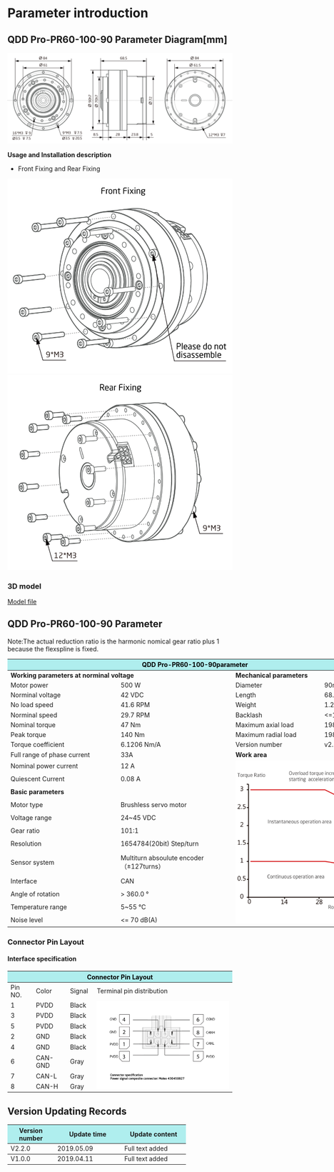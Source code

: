 # Parameter introduction
## QDD Pro-PR60-100-90 Parameter Diagram[mm]
![QDD Pro-PR60-100-90]( ../img/Qddpro_PR60_x_90_v2_2sanshitu.png )

**Usage and Installation description**

*   Front Fixing and Rear Fixing

![Qddpro_PR60_x_90_v2_2zhengmian.png](../img/Qddpro_PR60_x_90_v2_2zhengmian.png "fig:Qddpro_PR60_x_90_v2_2zhengmian.png") ![Qddpro_PR60_x_90_v2_2fanmian.png](../img/Qddpro_PR60_x_90_v2_2fanmian.png "fig:Qddpro_PR60_v2_2fanmian.png")
### 3D model
[Model file]( ../img/QDD_Pro-PR60-x-90_v2_2.step.zip )

## QDD Pro-PR60-100-90 Parameter

Note:The actual reduction ratio is the harmonic nomical gear ratio plus 1 because the flexspline is fixed.

<table style="width:850px"><thead><tr><th colspan="4" style="background: PaleTurquoise; color: black;">QDD Pro-PR60-100-90parameter</th></tr></thead><tbody><tr><td colspan="2" width=60%><b>Working parameters at norminal voltage</b></td><td colspan="2" width=40%><b>Mechanical parameters</b></td></tr><tr><td>Motor power</td><td>500 W</td><td>Diameter</td><td>90mm</td></tr><tr><td>Norminal voltage</td><td>42 VDC</td><td>Length</td><td>68.5mm</td></tr><tr><td>No load speed</td><td>41.6 RPM</td><td>Weight</td><td>1.23 Kg</td></tr><tr><td>Norminal speed</td><td>29.7 RPM</td><td>Backlash</td><td><=10 Arc sec</td></tr><tr><td>Nominal torque</td><td>47 Nm</td><td>Maximum axial load</td><td>1980N</td></tr><tr><td>Peak torque</td><td>140 Nm</td><td>Maximum radial load</td><td>1980N</td></tr><tr><td>Torque coefficient</td><td>6.1206 Nm/A</td><td>Version number</td><td>v2.2</td></tr><tr><td>Full range of phase current</td><td>33A</td><td colspan="2"><b>Work area</b></td></tr><tr><td>Nominal power current</td><td>12 A</td><td colspan="2" rowspan="15"><img src="../img/QDD Pro-6010-100-90quxian.png" style="width:300px"></td></tr><tr><td>Quiescent Current</td><td>0.08 A</td></tr><tr><td colspan="2"><b>Basic parameters</b></td></tr><tr><td>Motor type</td><td>Brushless servo motor</td></tr><tr><td>Voltage range</td><td>24~45 VDC</td></tr><tr><td>Gear ratio</td><td>101:1</td></tr><tr><td>Resolution</td><td>1654784(20bit) Step/turn</td></tr><tr><td>Sensor system</td><td>Multiturn absoulute encoder</br>（±127turns）</td></tr><tr><td>Interface</td><td>CAN</td></tr><tr><td>Angle of rotation</td><td>> 360.0 °</td></tr><tr><td>Temperature range</td><td>5~55 °C</td></tr><tr><td>Noise level</td><td><= 70 dB(A)</td></tr></tbody></table>

### Connector Pin Layout

#### Interface specification

<table class="tableizer-table">
<thead><tr class="tableizer-firstrow"><th colspan="4" style="background: PaleTurquoise; color: black;width:800px">Connector Pin Layout</th></tr></thead><tbody><tr><td>Pin NO.</td><td>Color</td><td>Signal</td><td>Terminal pin distribution</td></tr><tr><td>1</td><td>PVDD</td><td>Black</td><td rowspan="9"><img src="../img/配线2-2.png" style="width:450px"></td></tr><tr><td>3</td><td>PVDD</td><td>Black</td></tr><tr><td>5</td><td>PVDD</td><td>Black</td></tr><tr><td>2</td><td>GND</td><td>Black</td></tr><tr><td>4</td><td>GND</td><td>Black</td></tr><tr><td>6</td><td>CAN-GND</td><td>Gray</td></tr><tr><td>7</td><td>CAN-L</td><td>Gray</td></tr><tr><td>8</td><td>CAN-H</td><td>Gray</td></tr></tbody></table>

## Version Updating Records


<table style="width:400px"><thead><tr style="background:PaleTurquoise"><th style="width:100px">Version number</th><th style="width:150px">Update time</th><th style="width:150px">Update content</th></tr></thead><tbody><tr><td>V2.2.0</td><td>2019.05.09</td><td>Full text added</th></tr></thead><tbody><tr><td>V1.0.0</td><td>2019.04.11</td><td>Full text added</td></tbody></table>

